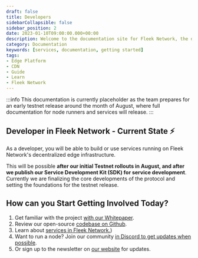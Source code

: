 ```yaml
---
draft: false
title: Developers
sidebarCollapsible: false
sidebar_position: 2
date: 2023-01-10T09:00:00.000+00:00
description: Welcome to the documentation site for Fleek Network, the decentralized content and application layer built on established decentralized storage protocols combined with high-speed caching and an effective delivery layer.
category: Documentation
keywords: [services, documentation, getting started]
tags:
- Edge Platform
- CDN
- Guide
- Learn
- Fleek Network
---
```


:::info
This documentation is currently placeholder as the team prepares for an early testnet release around the month of August, where full documentation for node runners and services will release.
:::

## Developer in Fleek Network - Current State ⚡

As a developer, you will be able to build or use services running on Fleek Network's decentralized edge infrastructure.

This will be possible **after our initial Testnet rollouts in August, and after we publish our Service Development Kit (SDK) for service development**. Currently we are finalizing the core developments of the protocol and setting the foundations for the testnet release.

## How can you Start Getting Involved Today?

1. Get familiar with the project [with our Whitepaper](https://whitepaper.fleek.network).
2. Review our open-source [codebase on Github](https://github.com/fleek-network/lightning/).
3. Learn about [services in Fleek Network.](./services.md))
3. Want to run a node? Join our community [in Discord to get updates when possible](https://discord.gg/fleekxyz).
4. Or sign up to the newsletter on [our website](https://fleek.network/) for updates.